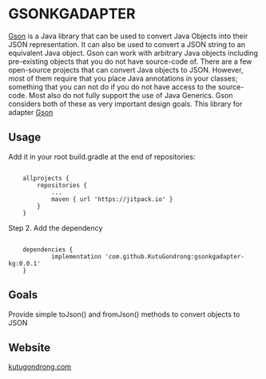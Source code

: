 # GSONKGADAPTER


[Gson](https://github.com/google/gson) is a Java library that can be used to convert Java Objects into their JSON representation. It can also be used to convert a JSON string to an equivalent Java object. Gson can work with arbitrary Java objects including pre-existing objects that you do not have source-code of.
There are a few open-source projects that can convert Java objects to JSON. However, most of them require that you place Java annotations in your classes; something that you can not do if you do not have access to the source-code. Most also do not fully support the use of Java Generics. Gson considers both of these as very important design goals.
This library for adapter [Gson](https://github.com/google/gson)
## Usage

Add it in your root build.gradle at the end of repositories:

```

	allprojects {
		repositories {
			...
			maven { url 'https://jitpack.io' }
		}
	}

```

Step 2. Add the dependency

```

	dependencies {
	        implementation 'com.github.KutuGondrong:gsonkgadapter-kg:0.0.1'
	}

```
## Goals

Provide simple toJson() and fromJson() methods to convert objects to JSON

## Website
[kutugondrong.com](https://kutugondrong.com/)
